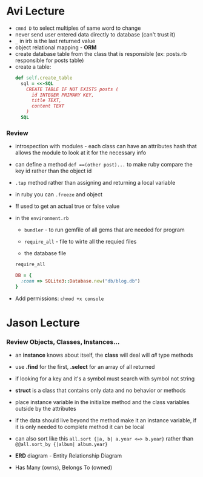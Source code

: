 # Avi Lecture

* ```cmnd D``` to select multiples of same word to change
* never send user entered data directly to database (can't trust it)
* `_` in irb is the last returned value
* object relational mapping - **ORM**
* create database table from the class that is responsible (ex: posts.rb responsible for posts table)
* create a table:
  ```Ruby
  def self.create_table
    sql = <<-SQL
      CREATE TABLE IF NOT EXISTS posts (
        id INTEGER PRIMARY KEY,
        title TEXT,
        content TEXT
      )
    SQL
  ```

### Review

* introspection with modules - each class can have an attributes hash that allows the module to look at it for the necessary info

* can define a method ```def ==(other post)...``` to make ruby compare the key id rather than the object id

* ```.tap``` method rather than assigning and returning a local variable

* in ruby you can ```.freeze``` and object

* **!!** used to get an actual true or false value

* in the ```environment.rb```

  * ```bundler``` - to run gemfile of all gems that are needed for program

  * ```require_all``` - file to wirte all the requied files

  * the database file

  ```Ruby
  require_all

  DB = {
    :conn => SQLite3::Database.new("db/blog.db")
  }
  ```

* Add permissions: ```chmod +x console```


# Jason Lecture

### Review Objects, Classes, Instances...

* an **instance** knows about itself, the **class** will deal will *all* type methods

* use **.find** for the first, **.select** for an array of all returned

* if looking for a key and it's a symbol must search with symbol not string

* **struct** is a class that contains only data and no behavior or methods

* place instance variable in the initialize method and the class variables outside by the attributes

* if the data should live beyond the method make it an instance variable, if it is only needed to complete method it can be local

* can also sort like this ```all.sort {|a, b| a.year <=> b.year}``` rather than ```@@all.sort_by {|album| album.year}```

* **ERD** diagram - Entity Relationship Diagram

* Has Many (owns), Belongs To (owned) 
